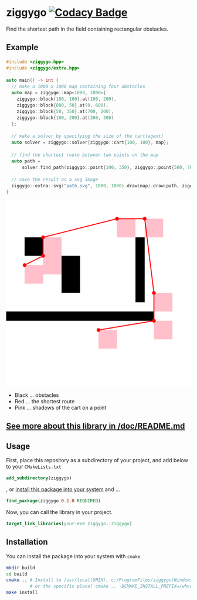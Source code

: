 <!--
  Copyright (c) TakagiY 2019
  Distributed under the Boost Software License, Version 1.0.
  (See accompanying file LICENSE or copy at http://boost.org/LICENSE_1_0.txt)
-->

# ziggygo [![Codacy Badge](https://api.codacy.com/project/badge/Grade/137064ebc2f744b1af09fbbff5f08472)](https://app.codacy.com/app/takagiy/ziggygo?utm_source=github.com&utm_medium=referral&utm_content=takagiy/ziggygo&utm_campaign=Badge_Grade_Settings)

Find the shortest path in the field containing rectangular obstacles.

## Example
```c++
#include <ziggygo.hpp>
#include <ziggygo/extra.hpp>

auto main() -> int {
  // make a 1000 x 1000 map containing four obstacles
  auto map = ziggygo::map<1000, 1000>{
    ziggygo::block{100, 100}.at(100, 200),
    ziggygo::block{800, 50}.at(0, 600),
    ziggygo::block{50, 350}.at(700, 200),
    ziggygo::block{100, 200}.at(300, 300)
  };

  // make a solver by specifying the size of the cart(agent)
  auto solver = ziggygo::solver{ziggygo::cart{100, 100}, map};

  // find the shortest route between two points on the map
  auto path =
      solver.find_path(ziggygo::point{100, 350}, ziggygo::point{500, 700});

  // save the result as a svg image
  ziggygo::extra::svg("path.svg", 1000, 1000).draw(map).draw(path, ziggygo::cart{100, 100});
}
```

<div>

<img src="/doc/image/path.svg" alt="path.svg" width="600px">

* Black … obstacles
* Red … the shortest route
* Pink … shadows of the cart on a point

</div>

## [See more about this library in /doc/README.md](/doc/README.md)

## Usage
First, place this repository as a subdirectory of your project, and add below to your `CMakeLists.txt`

```cmake
add_subdirectory(ziggygo)
```

, or [install this package into your system](#installation) and ...

```cmake
find_package(ziggygo 0.1.0 REQUIRED)
```

Now, you can call the library in your project.

```cmake
target_link_libraries(your-exe ziggygo::ziggygo)
```

## Installation
You can install the package into your system with `cmake`.

```bash
mkdir build
cd build
cmake .. # Install to /usr/local(UNIX), c:/ProgramFiles/ziggygo(Windows)
         # or the specific place(`cmake .. -DCMAKE_INSTALL_PREFIX=/where/to/install`).
make install
```

